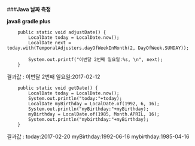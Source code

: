 ###**Java 날짜 측정**

**java8 gradle plus**

		public static void adjustDate() {
			LocalDate today = LocalDate.now();
			LocalDate next = today.with(TemporalAdjusters.dayOfWeekInMonth(2, DayOfWeek.SUNDAY));
			
			System.out.printf("이번달 2번째 일요일:%s, \n", next);
		}

 결과값 : 이번달 2번째 일요일:2017-02-12
		
		
		public static void getDate() {
			LocalDate today = LocalDate.now();
			System.out.println("today:"+today);
			LocalDate myBirthday = LocalDate.of(1992, 6, 16);
			System.out.println("myBirthday:"+myBirthday);
			myBirthday = LocalDate.of(1985, Month.APRIL, 16);
			System.out.println("mybirthday:"+myBirthday);
		}

 결과값 : today:2017-02-20
myBirthday:1992-06-16
mybirthday:1985-04-16
